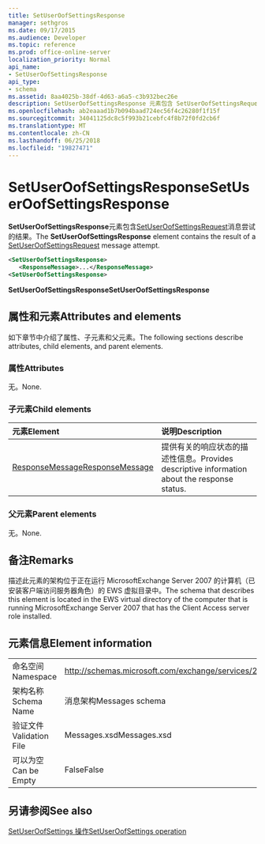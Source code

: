 ```yaml
---
title: SetUserOofSettingsResponse
manager: sethgros
ms.date: 09/17/2015
ms.audience: Developer
ms.topic: reference
ms.prod: office-online-server
localization_priority: Normal
api_name:
- SetUserOofSettingsResponse
api_type:
- schema
ms.assetid: 8aa4025b-38df-4d63-a6a5-c3b932bec26e
description: SetUserOofSettingsResponse 元素包含 SetUserOofSettingsRequest 消息尝试的结果。
ms.openlocfilehash: ab2eaaad1b7b094baad724ec56f4c26280f1f15f
ms.sourcegitcommit: 34041125dc8c5f993b21cebfc4f8b72f0fd2cb6f
ms.translationtype: MT
ms.contentlocale: zh-CN
ms.lasthandoff: 06/25/2018
ms.locfileid: "19827471"
---
```

# <a name="setuseroofsettingsresponse"></a><span data-ttu-id="50000-103">SetUserOofSettingsResponse</span><span class="sxs-lookup"><span data-stu-id="50000-103">SetUserOofSettingsResponse</span></span>

<span data-ttu-id="50000-104">**SetUserOofSettingsResponse**元素包含[SetUserOofSettingsRequest](setuseroofsettingsrequest.md)消息尝试的结果。</span><span class="sxs-lookup"><span data-stu-id="50000-104">The **SetUserOofSettingsResponse** element contains the result of a [SetUserOofSettingsRequest](setuseroofsettingsrequest.md) message attempt.</span></span> 
  
```xml
<SetUserOofSettingsResponse>
   <ResponseMessage>...</ResponseMessage>
<SetUserOofSettingsResponse>
```

 <span data-ttu-id="50000-105">**SetUserOofSettingsResponse**</span><span class="sxs-lookup"><span data-stu-id="50000-105">**SetUserOofSettingsResponse**</span></span>
## <a name="attributes-and-elements"></a><span data-ttu-id="50000-106">属性和元素</span><span class="sxs-lookup"><span data-stu-id="50000-106">Attributes and elements</span></span>

<span data-ttu-id="50000-107">如下章节中介绍了属性、子元素和父元素。</span><span class="sxs-lookup"><span data-stu-id="50000-107">The following sections describe attributes, child elements, and parent elements.</span></span>
  
### <a name="attributes"></a><span data-ttu-id="50000-108">属性</span><span class="sxs-lookup"><span data-stu-id="50000-108">Attributes</span></span>

<span data-ttu-id="50000-109">无。</span><span class="sxs-lookup"><span data-stu-id="50000-109">None.</span></span>
  
### <a name="child-elements"></a><span data-ttu-id="50000-110">子元素</span><span class="sxs-lookup"><span data-stu-id="50000-110">Child elements</span></span>

|<span data-ttu-id="50000-111">**元素**</span><span class="sxs-lookup"><span data-stu-id="50000-111">**Element**</span></span>|<span data-ttu-id="50000-112">**说明**</span><span class="sxs-lookup"><span data-stu-id="50000-112">**Description**</span></span>|
|:-----|:-----|
|[<span data-ttu-id="50000-113">ResponseMessage</span><span class="sxs-lookup"><span data-stu-id="50000-113">ResponseMessage</span></span>](responsemessage.md) <br/> |<span data-ttu-id="50000-114">提供有关的响应状态的描述性信息。</span><span class="sxs-lookup"><span data-stu-id="50000-114">Provides descriptive information about the response status.</span></span>  <br/> |
   
### <a name="parent-elements"></a><span data-ttu-id="50000-115">父元素</span><span class="sxs-lookup"><span data-stu-id="50000-115">Parent elements</span></span>

<span data-ttu-id="50000-116">无。</span><span class="sxs-lookup"><span data-stu-id="50000-116">None.</span></span>
  
## <a name="remarks"></a><span data-ttu-id="50000-117">备注</span><span class="sxs-lookup"><span data-stu-id="50000-117">Remarks</span></span>

<span data-ttu-id="50000-118">描述此元素的架构位于正在运行 MicrosoftExchange Server 2007 的计算机（已安装客户端访问服务器角色）的 EWS 虚拟目录中。</span><span class="sxs-lookup"><span data-stu-id="50000-118">The schema that describes this element is located in the EWS virtual directory of the computer that is running MicrosoftExchange Server 2007 that has the Client Access server role installed.</span></span>
  
## <a name="element-information"></a><span data-ttu-id="50000-119">元素信息</span><span class="sxs-lookup"><span data-stu-id="50000-119">Element information</span></span>

|||
|:-----|:-----|
|<span data-ttu-id="50000-120">命名空间</span><span class="sxs-lookup"><span data-stu-id="50000-120">Namespace</span></span>  <br/> |http://schemas.microsoft.com/exchange/services/2006/messages  <br/> |
|<span data-ttu-id="50000-121">架构名称</span><span class="sxs-lookup"><span data-stu-id="50000-121">Schema Name</span></span>  <br/> |<span data-ttu-id="50000-122">消息架构</span><span class="sxs-lookup"><span data-stu-id="50000-122">Messages schema</span></span>  <br/> |
|<span data-ttu-id="50000-123">验证文件</span><span class="sxs-lookup"><span data-stu-id="50000-123">Validation File</span></span>  <br/> |<span data-ttu-id="50000-124">Messages.xsd</span><span class="sxs-lookup"><span data-stu-id="50000-124">Messages.xsd</span></span>  <br/> |
|<span data-ttu-id="50000-125">可以为空</span><span class="sxs-lookup"><span data-stu-id="50000-125">Can be Empty</span></span>  <br/> |<span data-ttu-id="50000-126">False</span><span class="sxs-lookup"><span data-stu-id="50000-126">False</span></span>  <br/> |
   
## <a name="see-also"></a><span data-ttu-id="50000-127">另请参阅</span><span class="sxs-lookup"><span data-stu-id="50000-127">See also</span></span>



[<span data-ttu-id="50000-128">SetUserOofSettings 操作</span><span class="sxs-lookup"><span data-stu-id="50000-128">SetUserOofSettings operation</span></span>](setuseroofsettings-operation.md)


